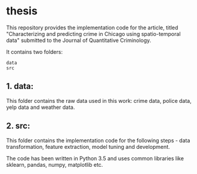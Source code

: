 # thesis

This repository provides the implementation code for the article, titled "Characterizing and predicting crime in Chicago using spatio-temporal data" submitted to the Journal of Quantitative Criminology.

It contains two folders:

    data
    src

## 1. data:

This folder contains the raw data used in this work: crime data, police data, yelp data and weather data.

## 2. src:

This folder contains the implementation code for the following steps - data transformation, feature extraction, model tuning and development.

The code has been written in Python 3.5 and uses common libraries like sklearn, pandas, numpy, matplotlib etc.